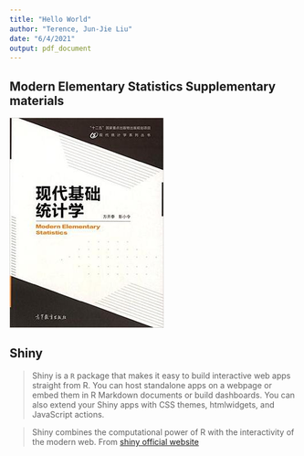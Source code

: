 ```yaml
---
title: "Hello World"
author: "Terence, Jun-Jie Liu"
date: "6/4/2021"
output: pdf_document
---
```



## Modern Elementary Statistics Supplementary materials

![book_cover.jpg](figure/book_cover.jpg)

## Shiny

>Shiny is a `R` package that makes it easy to build interactive web apps straight from R. You can host standalone apps on a webpage or embed them in R Markdown documents or build dashboards. You can also extend your Shiny apps with CSS themes, htmlwidgets, and JavaScript actions.

>Shiny combines the computational power of R with the interactivity of the modern web.
> From [shiny official website](https://shiny.studio.com)


